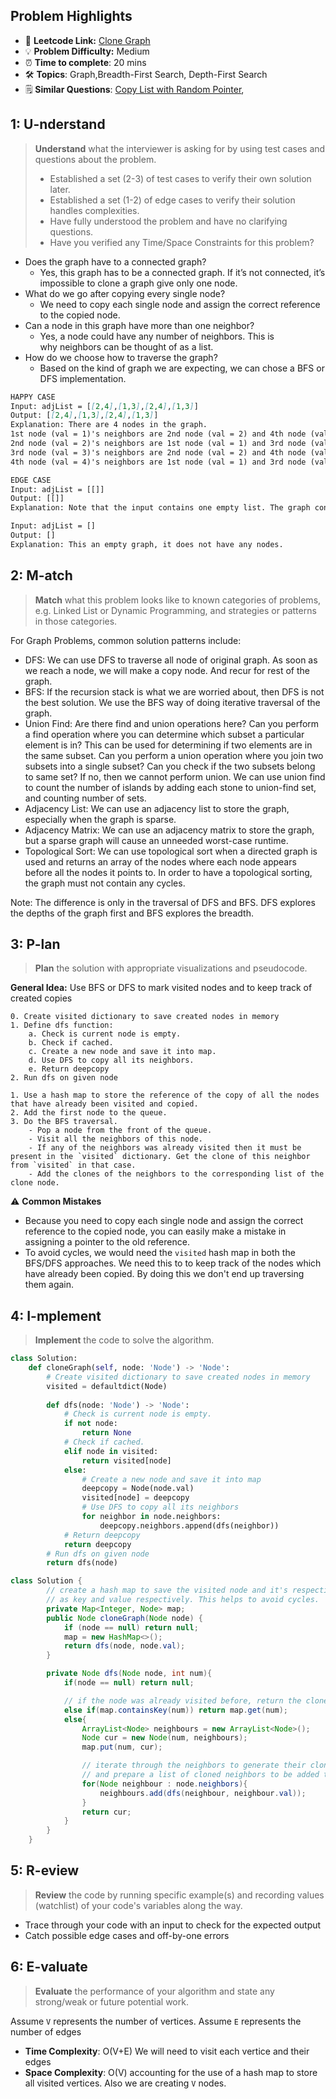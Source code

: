 ## Problem Highlights

* 🔗 **Leetcode Link:** [Clone Graph](https://leetcode.com/problems/maximal-network-rank)
* 💡 **Problem Difficulty:** Medium
* ⏰ **Time to complete**: 20 mins
* 🛠️ **Topics**: Graph,Breadth-First Search, Depth-First Search
* 🗒️ **Similar Questions**: [Copy List with Random Pointer](https://leetcode.com/problems/copy-list-with-random-pointer), 
    
## 1: U-nderstand
 
> **Understand** what the interviewer is asking for by using test cases and questions about the problem.
> 
> - Established a set (2-3) of test cases to verify their own solution later.
> - Established a set (1-2) of edge cases to verify their solution handles complexities.
> - Have fully understood the problem and have no clarifying questions.
> - Have you verified any Time/Space Constraints for this problem?

- Does the graph have to a connected graph?
  - Yes, this graph has to be a connected graph. If it’s not connected, it’s impossible to clone a graph give only one node.
- What do we go after copying every single node?
  - We need to copy each single node and assign the correct reference to the copied node.
- Can a node in this graph have more than one neighbor?
  - Yes, a node could have any number of neighbors. This is why neighbors can be thought of as a list.
- How do we choose how to traverse the graph?
  - Based on the kind of graph we are expecting, we can chose a BFS or DFS implementation. 
    

```markdown
HAPPY CASE
Input: adjList = [[2,4],[1,3],[2,4],[1,3]]
Output: [[2,4],[1,3],[2,4],[1,3]]
Explanation: There are 4 nodes in the graph.
1st node (val = 1)'s neighbors are 2nd node (val = 2) and 4th node (val = 4).
2nd node (val = 2)'s neighbors are 1st node (val = 1) and 3rd node (val = 3).
3rd node (val = 3)'s neighbors are 2nd node (val = 2) and 4th node (val = 4).
4th node (val = 4)'s neighbors are 1st node (val = 1) and 3rd node (val = 3).

EDGE CASE
Input: adjList = [[]]
Output: [[]]
Explanation: Note that the input contains one empty list. The graph consists of only one node with val = 1 and it does not have any neighbors.

Input: adjList = []
Output: []
Explanation: This an empty graph, it does not have any nodes.
```   
    
## 2: M-atch

> **Match** what this problem looks like to known categories of problems, e.g. Linked List or Dynamic Programming, and strategies or patterns in those categories.

For Graph Problems, common solution patterns include:


- DFS: We can use DFS to traverse all node of original graph. As soon as we reach a node, we will make a copy node. And recur for rest of the graph.
- BFS: If the recursion stack is what we are worried about, then DFS is not the best solution. We use the BFS way of doing iterative traversal of the graph.
- Union Find: Are there find and union operations here? Can you perform a find operation where you can determine which subset a particular element is in? This can be used for determining if two elements are in the same subset. Can you perform a union operation where you join two subsets into a single subset? Can you check if the two subsets belong to same set? If no, then we cannot perform union. We can use union find to count the number of islands by adding each stone to union-find set, and counting number of sets.
- Adjacency List: We can use an adjacency list to store the graph, especially when the graph is sparse.
- Adjacency Matrix: We can use an adjacency matrix to store the graph, but a sparse graph will cause an unneeded worst-case runtime.
- Topological Sort: We can use topological sort when a directed graph is used and returns an array of the nodes where each node appears before all the nodes it points to. In order to have a topological sorting, the graph must not contain any cycles.

Note: The difference is only in the traversal of DFS and BFS. DFS explores the depths of the graph first and BFS explores the breadth. 

## 3: P-lan

> **Plan** the solution with appropriate visualizations and pseudocode.

**General Idea:** Use BFS or DFS to mark visited nodes and to keep track of created copies

```dfs
0. Create visited dictionary to save created nodes in memory
1. Define dfs function:
    a. Check is current node is empty.
    b. Check if cached.
    c. Create a new node and save it into map.
    d. Use DFS to copy all its neighbors.
    e. Return deepcopy
2. Run dfs on given node
```
```bfs
1. Use a hash map to store the reference of the copy of all the nodes that have already been visited and copied. 
2. Add the first node to the queue. 
3. Do the BFS traversal.
    - Pop a node from the front of the queue.
    - Visit all the neighbors of this node.
    - If any of the neighbors was already visited then it must be present in the `visited` dictionary. Get the clone of this neighbor from `visited` in that case.
    - Add the clones of the neighbors to the corresponding list of the clone node.
```

⚠️ **Common Mistakes**

* Because you need to copy each single node and assign the correct reference to the copied node, you can easily make a mistake in assigning a pointer to the old reference.
* To avoid cycles, we would need the `visited` hash map in both the BFS/DFS approaches. We need this to to keep track of the nodes which have already been copied. By doing this we don't end up traversing them again.
 
## 4: I-mplement

> **Implement** the code to solve the algorithm.

```python
class Solution:
    def cloneGraph(self, node: 'Node') -> 'Node':
        # Create visited dictionary to save created nodes in memory
        visited = defaultdict(Node)
        
        def dfs(node: 'Node') -> 'Node':
            # Check is current node is empty.
            if not node:
                return None
            # Check if cached.
            elif node in visited:
                return visited[node]
            else:
                # Create a new node and save it into map
                deepcopy = Node(node.val)
                visited[node] = deepcopy
                # Use DFS to copy all its neighbors
                for neighbor in node.neighbors:
                    deepcopy.neighbors.append(dfs(neighbor))
            # Return deepcopy
            return deepcopy
        # Run dfs on given node
        return dfs(node)
```
```java
class Solution {
        // create a hash map to save the visited node and it's respective clone
        // as key and value respectively. This helps to avoid cycles.
        private Map<Integer, Node> map;
        public Node cloneGraph(Node node) {
            if (node == null) return null;
            map = new HashMap<>();
            return dfs(node, node.val);
        }

        private Node dfs(Node node, int num){
            if(node == null) return null;

            // if the node was already visited before, return the clone from the visited dictionary
            else if(map.containsKey(num)) return map.get(num);
            else{
                ArrayList<Node> neighbours = new ArrayList<Node>();
                Node cur = new Node(num, neighbours);
                map.put(num, cur);

                // iterate through the neighbors to generate their clones 
                // and prepare a list of cloned neighbors to be added to the cloned node.
                for(Node neighbour : node.neighbors){
                    neighbours.add(dfs(neighbour, neighbour.val));
                }
                return cur;
            }
        }
    }
```
## 5: R-eview

> **Review** the code by running specific example(s) and recording values (watchlist) of your code's variables along the way.

- Trace through your code with an input to check for the expected output
- Catch possible edge cases and off-by-one errors

## 6: E-valuate

> **Evaluate** the performance of your algorithm and state any strong/weak or future potential work.

Assume `V` represents the number of vertices.
Assume `E` represents the number of edges

* **Time Complexity**: O(V+E) We will need to visit each vertice and their edges
* **Space Complexity**: O(V) accounting for the use of a hash map to store all visited vertices. Also we are creating `V` nodes.



